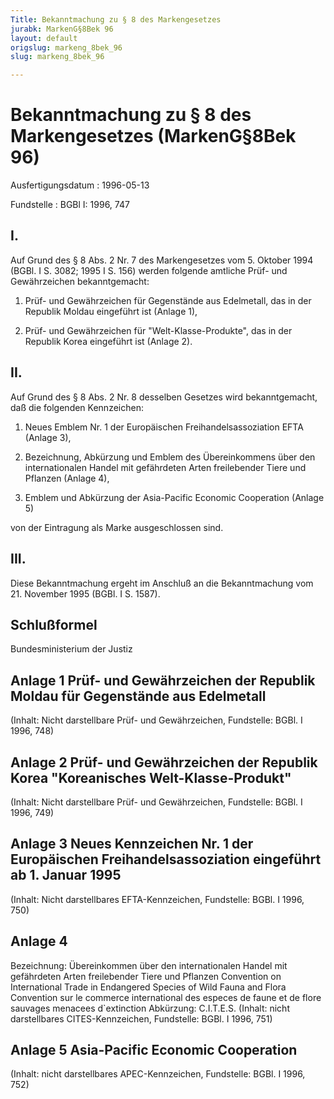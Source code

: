 ```yaml
---
Title: Bekanntmachung zu § 8 des Markengesetzes
jurabk: MarkenG§8Bek 96
layout: default
origslug: markeng_8bek_96
slug: markeng_8bek_96

---
```


# Bekanntmachung zu § 8 des Markengesetzes (MarkenG§8Bek 96)

Ausfertigungsdatum
:   1996-05-13

Fundstelle
:   BGBl I: 1996, 747

## I.

Auf Grund des § 8 Abs. 2 Nr. 7 des Markengesetzes vom 5. Oktober 1994
(BGBl. I S. 3082; 1995 I S. 156) werden folgende amtliche Prüf- und
Gewährzeichen bekanntgemacht:

1.  Prüf- und Gewährzeichen für Gegenstände aus Edelmetall, das in der
    Republik Moldau eingeführt ist (Anlage 1),


2.  Prüf- und Gewährzeichen für "Welt-Klasse-Produkte", das in der
    Republik Korea eingeführt ist (Anlage 2).

## II.

Auf Grund des § 8 Abs. 2 Nr. 8 desselben Gesetzes wird bekanntgemacht,
daß die folgenden Kennzeichen:

1.  Neues Emblem Nr. 1 der Europäischen Freihandelsassoziation EFTA
    (Anlage 3),


2.  Bezeichnung, Abkürzung und Emblem des Übereinkommens über den
    internationalen Handel mit gefährdeten Arten freilebender Tiere und
    Pflanzen (Anlage 4),


3.  Emblem und Abkürzung der Asia-Pacific Economic Cooperation (Anlage 5)



von der Eintragung als Marke ausgeschlossen sind.

## III.

Diese Bekanntmachung ergeht im Anschluß an die Bekanntmachung vom 21.
November 1995 (BGBl. I S. 1587).

## Schlußformel

Bundesministerium der Justiz

## Anlage 1 Prüf- und Gewährzeichen der Republik Moldau für Gegenstände aus Edelmetall

(Inhalt: Nicht darstellbare Prüf- und Gewährzeichen,
Fundstelle: BGBl. I 1996, 748)

## Anlage 2 Prüf- und Gewährzeichen der Republik Korea "Koreanisches Welt-Klasse-Produkt"

(Inhalt: Nicht darstellbare Prüf- und Gewährzeichen,
Fundstelle: BGBl. I 1996, 749)

## Anlage 3 Neues Kennzeichen Nr. 1 der Europäischen Freihandelsassoziation eingeführt ab 1. Januar 1995

(Inhalt: Nicht darstellbares EFTA-Kennzeichen,
Fundstelle: BGBl. I 1996, 750)

## Anlage 4

Bezeichnung:
Übereinkommen über den internationalen Handel mit gefährdeten Arten
freilebender Tiere und Pflanzen
Convention on International Trade in Endangered Species of Wild Fauna
and Flora
Convention sur le commerce international des especes de faune et de
flore sauvages menacees d`extinction
Abkürzung: C.I.T.E.S.
(Inhalt: nicht darstellbares CITES-Kennzeichen,
Fundstelle: BGBl. I 1996, 751)

## Anlage 5 Asia-Pacific Economic Cooperation

(Inhalt: nicht darstellbares APEC-Kennzeichen,
Fundstelle: BGBl. I 1996, 752)


